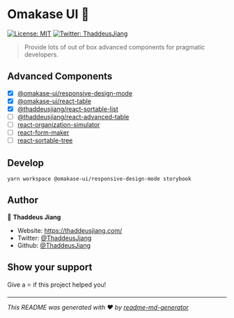 # Omakase UI 👋
[![License: MIT](https://img.shields.io/badge/License-MIT-yellow.svg)](#)
[![Twitter: ThaddeusJiang](https://img.shields.io/twitter/follow/ThaddeusJiang.svg?style=social)](https://twitter.com/ThaddeusJiang)

> Provide lots of out of box advanced components for pragmatic developers.

## Advanced Components

- [x] [@omakase-ui/responsive-design-mode](./packages/responsive-design-mode/)
- [x] [@omakase-ui/react-table](./packages/react-table/)
- [x] [@thaddeusjiang/react-sortable-list](https://github.com/ThaddeusJiang/react-sortable-list)
- [ ] [@thaddeusjiang/react-advanced-table](https://github.com/ThaddeusJiang/react-advanced-table)
- [ ] [react-organization-simulator]()
- [ ] [react-form-maker]()
- [ ] [react-sortable-tree]()

## Develop

```
yarn workspace @omakase-ui/responsive-design-mode storybook
```

## Author

👤 **Thaddeus Jiang**

* Website: https://thaddeusjiang.com/
* Twitter: [@ThaddeusJiang](https://twitter.com/ThaddeusJiang)
* Github: [@ThaddeusJiang](https://github.com/ThaddeusJiang)

## Show your support

Give a ⭐️ if this project helped you!

***
_This README was generated with ❤️ by [readme-md-generator](https://github.com/kefranabg/readme-md-generator)_